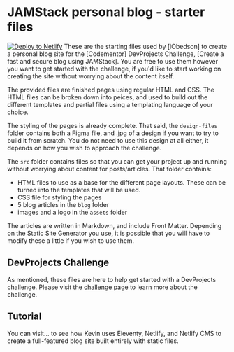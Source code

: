 # JAMStack personal blog - starter files
[![Deploy to Netlify](https://www.netlify.com/img/deploy/button.svg)](https://app.netlify.com/start/deploy?repository=https://github.com/Nob-dev/netlify-cms-dev-test/backends/test&stack=cms)
These are the starting files used by [iObedson] to create a personal blog site for the [Codementor] DevProjects Challenge, [Create a fast and secure blog using JAMStack]. You are free to use them however you want to get started with the challenge, if you'd like to start working on creating the site without worrying about the content itself.

The provided files are finished pages using regular HTML and CSS. The HTML files can be broken down into peices, and used to build out the different templates and partial files using a templating language of your choice.

The styling of the pages is already complete. That said, the `design-files` folder contains both a Figma file, and .jpg of a design if you want to try to build it from scratch. You do not need to use this design at all either, it depends on how you wish to approach the challenge.

The `src` folder contains files so that you can get your project up and running without worrying about content for posts/articles. That folder contains:

- HTML files to use as a base for the different page layouts. These can be turned into the templates that will be used.
- CSS file for styling the pages
- 5 blog articles in the `blog` folder
- images and a logo in the `assets` folder

The articles are written in Markdown, and include Front Matter. Depending on the Static Site Generator you use, it is possible that you will have to modify these a little if you wish to use them. 

## DevProjects Challenge

As mentioned, these files are here to help get started with a DevProjects challenge. Please visit the [challenge page](#) to learn more about the challenge.

## Tutorial

You can visit... to see how Kevin uses Eleventy, Netlify, and Netlify CMS to create a full-featured blog site built entirely with static files.
